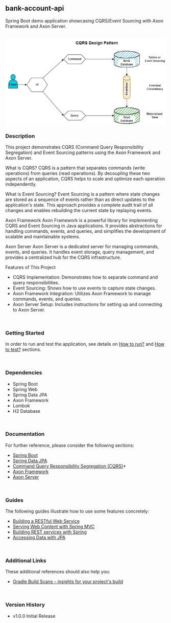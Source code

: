 ## bank-account-api
Spring Boot demo application showcasing CQRS/Event Sourcing with Axon Framework and Axon Server.

<br/>

<img src="src/main/resources/docs/images/cqrs_design_pattern.png" width="720"/>

<br/>


### Description
This project demonstrates CQRS (Command Query Responsibility Segregation) and Event Sourcing patterns using the Axon Framework and Axon Server.

What is CQRS?
CQRS is a pattern that separates commands (write operations) from queries (read operations). By decoupling these two aspects of an application, CQRS helps to scale and optimize each operation independently.

What is Event Sourcing?
Event Sourcing is a pattern where state changes are stored as a sequence of events rather than as direct updates to the application's state. This approach provides a complete audit trail of all changes and enables rebuilding the current state by replaying events.

Axon Framework
Axon Framework is a powerful library for implementing CQRS and Event Sourcing in Java applications. It provides abstractions for handling commands, events, and queries, and simplifies the development of scalable and maintainable systems.

Axon Server
Axon Server is a dedicated server for managing commands, events, and queries. It handles event storage, query management, and provides a centralized hub for the CQRS infrastructure.

Features of This Project
* CQRS Implementation: Demonstrates how to separate command and query responsibilities.
* Event Sourcing: Shows how to use events to capture state changes.
* Axon Framework Integration: Utilizes Axon Framework to manage commands, events, and queries.
* Axon Server Setup: Includes instructions for setting up and connecting to Axon Server.

<br/>


### Getting Started

In order to run and test the application, see details on [How to run?](src/main/resources/docs/how_to_run.md) and [How to test?](backend/src/main/resources/docs/how_to_test.md) sections.

<br/>


### Dependencies

* Spring Boot
* Spring Web
* Spring Data JPA
* Axon Framework
* Lombok
* H2 Database

<br/>


### Documentation
For further reference, please consider the following sections:

* [Spring Boot](https://docs.spring.io/spring-boot/docs/current/reference/htmlsingle/)
* [Spring Data JPA](https://docs.spring.io/spring-data/jpa/docs/current/reference/html/)
* [Command Query Responsibility Segregation (CQRS)](https://microservices.io/patterns/data/cqrs.html)* 
* [Axon Framework](https://www.axoniq.io/products/axon-framework)
* [Axon Server](https://www.axoniq.io/products/axon-server)

<br/>


### Guides
The following guides illustrate how to use some features concretely:

* [Building a RESTful Web Service](https://spring.io/guides/gs/rest-service/)
* [Serving Web Content with Spring MVC](https://spring.io/guides/gs/serving-web-content/)
* [Building REST services with Spring](https://spring.io/guides/tutorials/rest/)
* [Accessing Data with JPA](https://spring.io/guides/gs/accessing-data-jpa/)

<br/>


### Additional Links
These additional references should also help you:

* [Gradle Build Scans – insights for your project's build](https://scans.gradle.com#gradle)

<br/>


### Version History

* v1.0.0 Initial Release

<br/>
<br/>

